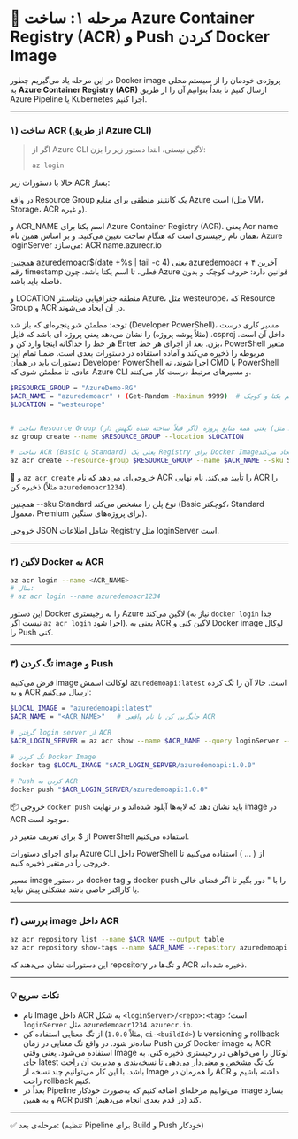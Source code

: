 # 🚀 مرحله ۱: ساخت Azure Container Registry (ACR) و Push کردن Docker Image

در این مرحله یاد می‌گیریم چطور Docker image پروژه‌ی خودمان را از سیستم محلی به **Azure Container Registry (ACR)** ارسال کنیم تا بعداً بتوانیم آن را از طریق Azure Pipeline یا Kubernetes اجرا کنیم.

---

### ۱) ساخت ACR (از طریق Azure CLI)

> اگر از Azure CLI لاگین نیستی، ابتدا دستور زیر را بزن:
>
> ```bash
> az login
> ```

حالا با دستورات زیر ACR بساز:

در واقع Resource Group یک کانتینر منطقی برای منابع Azure است (مثل VM، Storage، ACR و غیره).

و ACR_NAME اسم یکتا برای Azure Container Registry (ACR). یعنی Acr name همان نام رجیستری است که هنگام ساخت تعیین می‌کنید.
و بر اساس همین نام، Azure loginServer می‌سازد: ACR name.azurecr.io


همچنین azuredemoacr$(date +%s | tail -c 4) یعنی azuredemoacr + آخرین ۴ رقم timestamp فعلی، تا اسم یکتا باشد. چون Azure قوانین دارد: حروف کوچک و بدون فاصله باید باشد.

و LOCATION منطقه جغرافیایی دیتاسنتر Azure، مثل westeurope، که Resource Group و ACR در آن ایجاد می‌شوند.

توجه: مطمئن شو پنجره‌ای که باز شد (Developer PowerShell)، مسیر کاری درست (مثلاً پوشه پروژه) را نشان می‌دهد یعنی پروژه ای باشد که فایل .csproj داخل آن است. هر خط را جداگانه اینجا وارد کن و Enter بزن. بعد از اجرای هر خط، PowerShell متغیر مربوطه را ذخیره می‌کند و آماده استفاده در دستورات بعدی است. ضمنا تمام این دستورات باید در همان Developer PowerShell اجرا شوند، نه CMD یا PowerShell عادی، تا مطمئن شوی که Azure CLI و مسیرهای مرتبط درست کار می‌کنند.




```bash
$RESOURCE_GROUP = "AzureDemo-RG"
$ACR_NAME = "azuredemoacr" + (Get-Random -Maximum 9999)  # اسم یکتا و کوچک
$LOCATION = "westeurope"


# ساخت Resource Group (اگر قبلاً ساخته شده نگهش دار) یعنی همه منابع پروژه (مثل ACR، VM، Storage) داخل این گروه نگهداری می‌شوند.
az group create --name $RESOURCE_GROUP --location $LOCATION

# ساخت ACR (Basic یا Standard) یعنی یک Registry برای Docker Imageها ایجاد می‌کند.
az acr create --resource-group $RESOURCE_GROUP --name $ACR_NAME --sku Standard --location $LOCATION

```

📘 و `az acr create` خروجی‌ای می‌دهد که نام ACR را تأیید می‌کند.
نام نهایی ACR را ذخیره کن (مثلاً `azuredemoacr1234`).

همچنین --sku Standard نوع پلن را مشخص می‌کند (Basic کوچکتر، Standard معمول، Premium برای پروژه‌های سنگین).

خروجی JSON شامل اطلاعات Registry مثل loginServer است.

---

### ۲) لاگین Docker به ACR

```bash
az acr login --name <ACR_NAME>
# مثال:
# az acr login --name azuredemoacr1234
```

این دستور Docker را به رجیستری Azure لاگین می‌کند (نیاز به `docker login` جدا نیست اگر `az acr login` اجرا شود). یعنی به ACR لاگین کنی و Docker image لوکال را Push کنی.

---

### ۳) تگ کردن image و Push

فرض می‌کنیم image لوکالت اسمش `azuredemoapi:latest` است. حالا آن را تگ کرده و به ACR ارسال می‌کنیم:

```bash
$LOCAL_IMAGE = "azuredemoapi:latest"
$ACR_NAME = "<ACR_NAME>"   # جایگزین کن با نام واقعی ACR

# گرفتن login server از ACR
$ACR_LOGIN_SERVER = az acr show --name $ACR_NAME --query loginServer --output tsv

# تگ کردن Docker Image
docker tag $LOCAL_IMAGE "$ACR_LOGIN_SERVER/azuredemoapi:1.0.0"

# Push کردن به ACR
docker push "$ACR_LOGIN_SERVER/azuredemoapi:1.0.0"
```

📦 خروجی `docker push` باید نشان دهد که لایه‌ها آپلود شده‌اند و در نهایت image در ACR موجود است.

از $ برای تعریف متغیر در PowerShell استفاده می‌کنیم.

برای اجرای دستورات Azure CLI داخل PowerShell از ( ... ) استفاده می‌کنیم تا خروجی را در متغیر ذخیره کنیم.

مسیر image در دستور docker tag و docker push را با " دور بگیر تا اگر فضای خالی یا کاراکتر خاصی باشد مشکلی پیش نیاید.

---

### ۴) بررسی image داخل ACR

```bash
az acr repository list --name $ACR_NAME --output table
az acr repository show-tags --name $ACR_NAME --repository azuredemoapi --output table
```

این دستورات نشان می‌دهند که repository و تگ‌ها در ACR ذخیره شده‌اند.

---

### 💡 نکات سریع

* نام Image داخل ACR به شکل `<loginServer>/<repo>:<tag>` است؛ `loginServer` مثل `azuredemoacr1234.azurecr.io`.
* از تگ معنایی استفاده کن (مثلاً `1.0.0`, `ci-<buildId>`) تا versioning و rollback ساده‌تر شود. در واقع تگ معنایی در زمان Push کردن Docker image به ACR استفاده می‌شود. یعنی وقتی Image لوکال را می‌خواهی در رجیستری ذخیره کنی، به جای latest یک تگ مشخص و معنی‌دار می‌دهی تا نسخه‌بندی و مدیریت آن راحت باشد. با این کار می‌توانیم چند نسخه از Image را همزمان در ACR داشته باشیم و راحت rollback کنیم.
* بعداً در Pipeline می‌توانیم مرحله‌ای اضافه کنیم که به‌صورت خودکار image بسازد و به همین ACR push کند (در قدم بعدی انجام می‌دهیم).

---

✅ مرحله‌ی بعد: (تنظیم Pipeline برای Build و Push خودکار)


